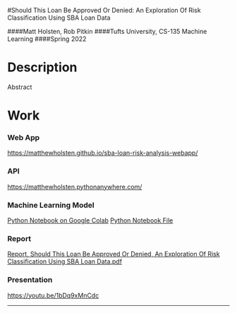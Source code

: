#Should This Loan Be Approved Or Denied: An Exploration Of Risk Classification Using SBA Loan Data

####Matt Holsten, Rob Pitkin
####Tufts University, CS-135 Machine Learning
####Spring 2022



# Description
Abstract

# Work

### Web App
https://matthewholsten.github.io/sba-loan-risk-analysis-webapp/

### API
https://matthewholsten.pythonanywhere.com/

### Machine Learning Model
[Python Notebook on Google Colab](https://colab.research.google.com/drive/1HVOS9IFwqiPWZ4yIHXls7a4HiP-RmNCM?usp=sharing)
[Python Notebook File]()

### Report
[Report, Should This Loan Be Approved Or Denied, An Exploration Of Risk Classification Using SBA Loan Data.pdf](https://github.com/MatthewHolsten/sba-loan-risk-analysis/blob/a6212e0732338dc7ec98d1d3f250f6a7ce52fd19/Report,%20Should%20This%20Loan%20Be%20Approved%20Or%20Denied,%20An%20Exploration%20Of%20Risk%20Classification%20Using%20SBA%20Loan%20Data.pdf)

### Presentation
https://youtu.be/1bDq9xMnCdc

---
